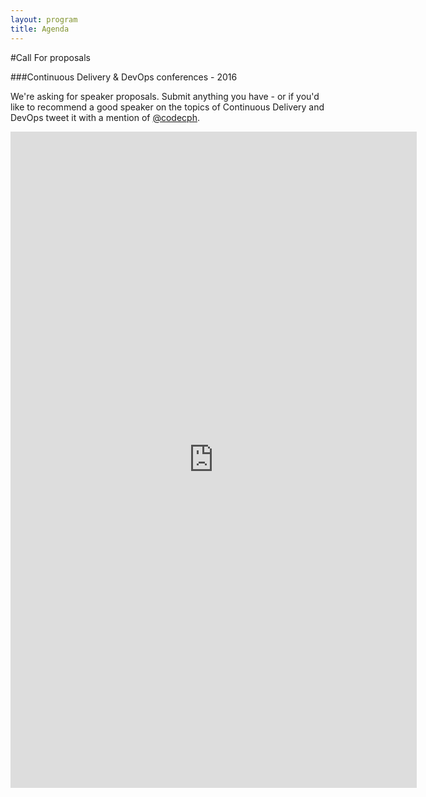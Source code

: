 ```yaml
---
layout: program
title: Agenda
---
```

#Call For proposals

###Continuous Delivery & DevOps conferences - 2016

We're asking for speaker proposals. Submit anything you have - or if you'd like to recommend a good speaker on the topics of Continuous Delivery and DevOps tweet it with a mention of [@codecph]({{site.root}}/social/tweets.html).

<iframe src="http://goo.gl/forms/2SqUgYrCzD" width="650" height="1050" frameborder="0" marginheight="0" marginwidth="0">Loading...</iframe>
